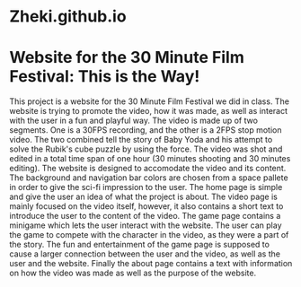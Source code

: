 # Zheki.github.io

# Website for the 30 Minute Film Festival: This is the Way!

This project is a website for the 30 Minute Film Festival we did in class. The website is trying to promote the video, how it was made, as well as interact with the 
user in a fun and playful way. The video is made up of two segments. One is a 30FPS recording, and the other is a 2FPS stop motion video. The two combined tell the story
of Baby Yoda and his attempt to solve the Rubik's cube puzzle by using the force. The video was shot and edited in a total time span of one hour (30 minutes shooting and 30 minutes editing). The website is designed to accomodate the video and its content. The background and navigation bar colors are chosen from a space pallete in order to give the 
sci-fi impression to the user. The home page is simple and give the user an idea of what the project is about. The video page is mainly focused on the video itself, however, it also contains a short text to introduce the user to the content of the video. The game page contains a minigame which lets the user interact with the website. The user can play the game to compete with the character in the video, as they were a part of the story. The fun and entertainment of the game page is supposed to cause a larger connection between the user and the video, as well as the user and the website. Finally the about page contains a text with information on how the video was made as well as the purpose of the website.
